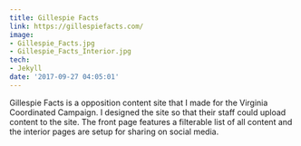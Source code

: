 ```yaml
---
title: Gillespie Facts
link: https://gillespiefacts.com/
image:
- Gillespie_Facts.jpg
- Gillespie_Facts_Interior.jpg
tech:
- Jekyll
date: '2017-09-27 04:05:01'
---
```


Gillespie Facts is a opposition content site that I made for the Virginia Coordinated Campaign. I designed the site so that their staff could upload content to the site. The front page features a filterable list of all content and the interior pages are setup for sharing on social media.